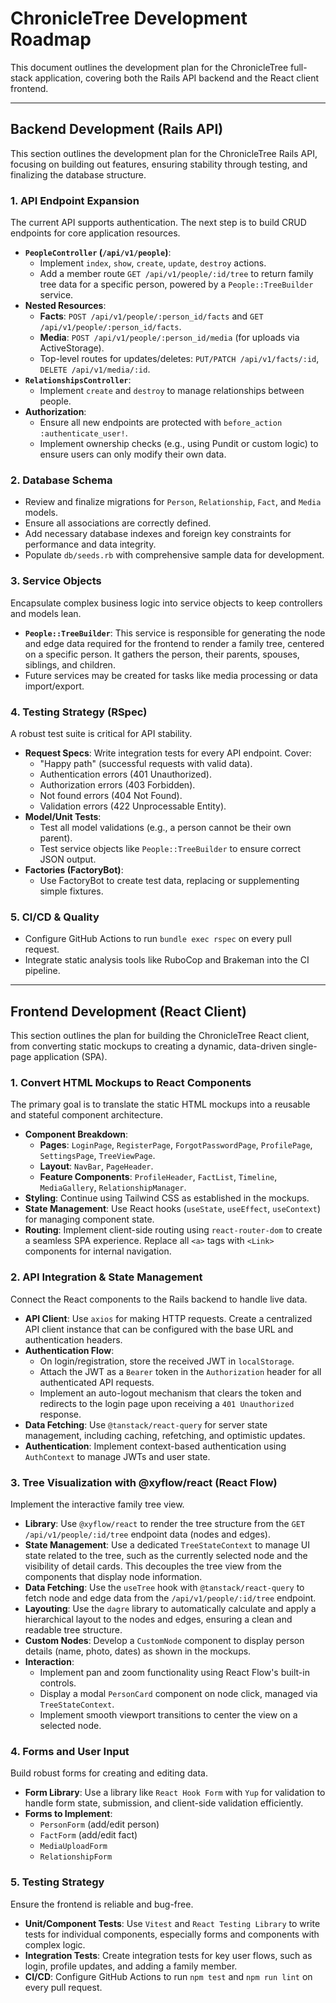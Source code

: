 # ChronicleTree Development Roadmap

This document outlines the development plan for the ChronicleTree full-stack application, covering both the Rails API backend and the React client frontend.

---

## Backend Development (Rails API)

This section outlines the development plan for the ChronicleTree Rails API, focusing on building out features, ensuring stability through testing, and finalizing the database structure.

### 1. API Endpoint Expansion

The current API supports authentication. The next step is to build CRUD endpoints for core application resources.

-   **`PeopleController` (`/api/v1/people`)**:
    -   Implement `index`, `show`, `create`, `update`, `destroy` actions.
    -   Add a member route `GET /api/v1/people/:id/tree` to return family tree data for a specific person, powered by a `People::TreeBuilder` service.
-   **Nested Resources**:
    -   **Facts**: `POST /api/v1/people/:person_id/facts` and `GET /api/v1/people/:person_id/facts`.
    -   **Media**: `POST /api/v1/people/:person_id/media` (for uploads via ActiveStorage).
    -   Top-level routes for updates/deletes: `PUT/PATCH /api/v1/facts/:id`, `DELETE /api/v1/media/:id`.
-   **`RelationshipsController`**:
    -   Implement `create` and `destroy` to manage relationships between people.
-   **Authorization**:
    -   Ensure all new endpoints are protected with `before_action :authenticate_user!`.
    -   Implement ownership checks (e.g., using Pundit or custom logic) to ensure users can only modify their own data.

### 2. Database Schema

-   Review and finalize migrations for `Person`, `Relationship`, `Fact`, and `Media` models.
-   Ensure all associations are correctly defined.
-   Add necessary database indexes and foreign key constraints for performance and data integrity.
-   Populate `db/seeds.rb` with comprehensive sample data for development.

### 3. Service Objects

Encapsulate complex business logic into service objects to keep controllers and models lean.

-   **`People::TreeBuilder`**: This service is responsible for generating the node and edge data required for the frontend to render a family tree, centered on a specific person. It gathers the person, their parents, spouses, siblings, and children.
-   Future services may be created for tasks like media processing or data import/export.

### 4. Testing Strategy (RSpec)

A robust test suite is critical for API stability.

-   **Request Specs**: Write integration tests for every API endpoint. Cover:
    -   "Happy path" (successful requests with valid data).
    -   Authentication errors (401 Unauthorized).
    -   Authorization errors (403 Forbidden).
    -   Not found errors (404 Not Found).
    -   Validation errors (422 Unprocessable Entity).
-   **Model/Unit Tests**:
    -   Test all model validations (e.g., a person cannot be their own parent).
    -   Test service objects like `People::TreeBuilder` to ensure correct JSON output.
-   **Factories (FactoryBot)**:
    -   Use FactoryBot to create test data, replacing or supplementing simple fixtures.

### 5. CI/CD & Quality

-   Configure GitHub Actions to run `bundle exec rspec` on every pull request.
-   Integrate static analysis tools like RuboCop and Brakeman into the CI pipeline.

---

## Frontend Development (React Client)

This section outlines the plan for building the ChronicleTree React client, from converting static mockups to creating a dynamic, data-driven single-page application (SPA).

### 1. Convert HTML Mockups to React Components

The primary goal is to translate the static HTML mockups into a reusable and stateful component architecture.

-   **Component Breakdown**:
    -   **Pages**: `LoginPage`, `RegisterPage`, `ForgotPasswordPage`, `ProfilePage`, `SettingsPage`, `TreeViewPage`.
    -   **Layout**: `NavBar`, `PageHeader`.
    -   **Feature Components**: `ProfileHeader`, `FactList`, `Timeline`, `MediaGallery`, `RelationshipManager`.
-   **Styling**: Continue using Tailwind CSS as established in the mockups.
-   **State Management**: Use React hooks (`useState`, `useEffect`, `useContext`) for managing component state.
-   **Routing**: Implement client-side routing using `react-router-dom` to create a seamless SPA experience. Replace all `<a>` tags with `<Link>` components for internal navigation.

### 2. API Integration & State Management

Connect the React components to the Rails backend to handle live data.

-   **API Client**: Use `axios` for making HTTP requests. Create a centralized API client instance that can be configured with the base URL and authentication headers.
-   **Authentication Flow**:
    -   On login/registration, store the received JWT in `localStorage`.
    -   Attach the JWT as a `Bearer` token in the `Authorization` header for all authenticated API requests.
    -   Implement an auto-logout mechanism that clears the token and redirects to the login page upon receiving a `401 Unauthorized` response.
-   **Data Fetching**: Use `@tanstack/react-query` for server state management, including caching, refetching, and optimistic updates.
-   **Authentication**: Implement context-based authentication using `AuthContext` to manage JWTs and user state.

### 3. Tree Visualization with @xyflow/react (React Flow)

Implement the interactive family tree view.

-   **Library**: Use `@xyflow/react` to render the tree structure from the `GET /api/v1/people/:id/tree` endpoint data (nodes and edges).
-   **State Management**: Use a dedicated `TreeStateContext` to manage UI state related to the tree, such as the currently selected node and the visibility of detail cards. This decouples the tree view from the components that display node information.
-   **Data Fetching**: Use the `useTree` hook with `@tanstack/react-query` to fetch node and edge data from the `/api/v1/people/:id/tree` endpoint.
-   **Layouting**: Use the `dagre` library to automatically calculate and apply a hierarchical layout to the nodes and edges, ensuring a clean and readable tree structure.
-   **Custom Nodes**: Develop a `CustomNode` component to display person details (name, photo, dates) as shown in the mockups.
-   **Interaction**:
    -   Implement pan and zoom functionality using React Flow's built-in controls.
    -   Display a modal `PersonCard` component on node click, managed via `TreeStateContext`.
    -   Implement smooth viewport transitions to center the view on a selected node.

### 4. Forms and User Input

Build robust forms for creating and editing data.

-   **Form Library**: Use a library like `React Hook Form` with `Yup` for validation to handle form state, submission, and client-side validation efficiently.
-   **Forms to Implement**:
    -   `PersonForm` (add/edit person)
    -   `FactForm` (add/edit fact)
    -   `MediaUploadForm`
    -   `RelationshipForm`

### 5. Testing Strategy

Ensure the frontend is reliable and bug-free.

-   **Unit/Component Tests**: Use `Vitest` and `React Testing Library` to write tests for individual components, especially forms and components with complex logic.
-   **Integration Tests**: Create integration tests for key user flows, such as login, profile updates, and adding a family member.
-   **CI/CD**: Configure GitHub Actions to run `npm test` and `npm run lint` on every pull request.
